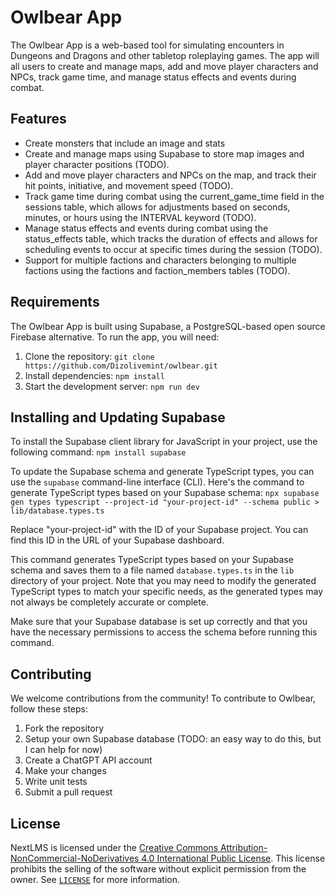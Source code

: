 # Owlbear App

The Owlbear App is a web-based tool for simulating encounters in Dungeons and Dragons and other tabletop roleplaying games. The app will all users to create and manage maps, add and move player characters and NPCs, track game time, and manage status effects and events during combat.

## Features

- Create monsters that include an image and stats
- Create and manage maps using Supabase to store map images and player character positions (TODO).
- Add and move player characters and NPCs on the map, and track their hit points, initiative, and movement speed (TODO).
- Track game time during combat using the current_game_time field in the sessions table, which allows for adjustments based on seconds, minutes, or hours using the INTERVAL keyword (TODO).
- Manage status effects and events during combat using the status_effects table, which tracks the duration of effects and allows for scheduling events to occur at specific times during the session (TODO).
- Support for multiple factions and characters belonging to multiple factions using the factions and faction_members tables (TODO).

## Requirements

The Owlbear App is built using Supabase, a PostgreSQL-based open source Firebase alternative. To run the app, you will need:

1. Clone the repository: `git clone https://github.com/Dizolivemint/owlbear.git`
2. Install dependencies: `npm install`
3. Start the development server: `npm run dev`

## Installing and Updating Supabase

To install the Supabase client library for JavaScript in your project, use the following command:
`npm install supabase`

To update the Supabase schema and generate TypeScript types, you can use the `supabase` command-line interface (CLI). Here's the command to generate TypeScript types based on your Supabase schema:
`npx supabase gen types typescript --project-id "your-project-id" --schema public > lib/database.types.ts`

Replace "your-project-id" with the ID of your Supabase project. You can find this ID in the URL of your Supabase dashboard.

This command generates TypeScript types based on your Supabase schema and saves them to a file named `database.types.ts` in the `lib` directory of your project. Note that you may need to modify the generated TypeScript types to match your specific needs, as the generated types may not always be completely accurate or complete.

Make sure that your Supabase database is set up correctly and that you have the necessary permissions to access the schema before running this command.
    
## Contributing

We welcome contributions from the community! To contribute to Owlbear, follow these steps:

1. Fork the repository
2. Setup your own Supabase database (TODO: an easy way to do this, but I can help for now)
3. Create a ChatGPT API account
4. Make your changes
5. Write unit tests
6. Submit a pull request

## License

NextLMS is licensed under the [Creative Commons Attribution-NonCommercial-NoDerivatives 4.0 International Public License](https://creativecommons.org/licenses/by-nc-nd/4.0/). This license prohibits the selling of the software without explicit permission from the owner. See [`LICENSE`](LICENSE.MD) for more information.
